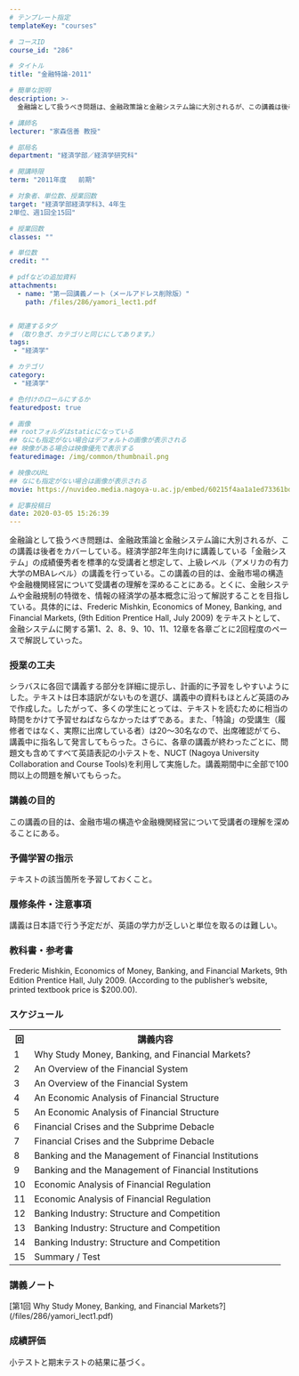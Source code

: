 ```yaml
---
# テンプレート指定
templateKey: "courses"

# コースID
course_id: "286"

# タイトル
title: "金融特論-2011"

# 簡単な説明
description: >-
  金融論として扱うべき問題は、金融政策論と金融システム論に大別されるが、この講義は後者をカバーしている。経済学部2年生向けに講義している「金融システム」の成績優秀者を標準的な受講者と想定して、上級レベル...

# 講師名
lecturer: "家森信善 教授"

# 部局名
department: "経済学部／経済学研究科"

# 開講時限
term: "2011年度	前期"

# 対象者、単位数、授業回数
target: "経済学部経済学科3、4年生
2単位、週1回全15回"

# 授業回数
classes: ""

# 単位数
credit: ""

# pdfなどの追加資料
attachments: 
  - name: "第一回講義ノート（メールアドレス削除版）" 
    path: /files/286/yamori_lect1.pdf


# 関連するタグ
# （取り急ぎ、カテゴリと同じにしてあります。）
tags:
 - "経済学"

# カテゴリ
category:
 - "経済学"

# 色付けのロールにするか
featuredpost: true

# 画像
## rootフォルダはstaticになっている
## なにも指定がない場合はデフォルトの画像が表示される
## 映像がある場合は映像優先で表示する
featuredimage: /img/common/thumbnail.png

# 映像のURL
## なにも指定がない場合は画像が表示される
movie: https://nuvideo.media.nagoya-u.ac.jp/embed/60215f4aa1a1ed73361bd939485171ed58b094a9

# 記事投稿日
date: 2020-03-05 15:26:39
---
```



金融論として扱うべき問題は、金融政策論と金融システム論に大別されるが、この講義は後者をカバーしている。経済学部2年生向けに講義している「金融システム」の成績優秀者を標準的な受講者と想定して、上級レベル（アメリカの有力大学のMBAレベル）の講義を行っている。この講義の目的は、金融市場の構造や金融機関経営について受講者の理解を深めることにある。とくに、金融システムや金融規制の特徴を、情報の経済学の基本概念に沿って解説することを目指している。具体的には、Frederic Mishkin, Economics of Money, Banking, and Financial Markets, (9th Edition Prentice Hall, July 2009) をテキストとして、金融システムに関する第1、2、8、9、10、11、12章を各章ごとに2回程度のペースで解説していった。


### 授業の工夫

シラバスに各回で講義する部分を詳細に提示し、計画的に予習をしやすいようにした。テキストは日本語訳がないものを選び、講義中の資料もほとんど英語のみで作成した。したがって、多くの学生にとっては、テキストを読むために相当の時間をかけて予習せねばならなかったはずである。また、「特論」の受講生（履修者ではなく、実際に出席している者）は20〜30名なので、出席確認がてら、講義中に指名して発言してもらった。さらに、各章の講義が終わったごとに、問題文も含めてすべて英語表記の小テストを、NUCT (Nagoya University Collaboration and Course Tools)を利用して実施した。講義期間中に全部で100問以上の問題を解いてもらった。





### 講義の目的

この講義の目的は、金融市場の構造や金融機関経営について受講者の理解を深めることにある。

### 予備学習の指示

テキストの該当箇所を予習しておくこと。

### 履修条件・注意事項

講義は日本語で行う予定だが、英語の学力が乏しいと単位を取るのは難しい。

### 教科書・参考書

Frederic Mishkin, Economics of Money, Banking, and Financial Markets, 9th Edition Prentice Hall, July 2009. (According to the publisher’s website, printed textbook price is $200.00).


<h3>スケジュール</h3>
<table class="basic" width="455">
<tr>
<th width="20" class="center">回</th>
<th width="435" class="center">講義内容</th>
</tr>

<tr>
<td width="20" class="center">1</td>
<td width="435">Why Study Money, Banking, and Financial Markets?</td>
</tr>

<tr>
<td width="20" class="center">2</td>
<td width="435">An Overview of the Financial System</td>
</tr>

<tr>
<td width="20" class="center">3</td>
<td width="435">An Overview of the Financial System</td>
</tr>

<tr>
<td width="20" class="center">4</td>
<td width="435">An Economic Analysis of Financial Structure</td>
</tr>

<tr>
<td width="20" class="center">5</td>
<td width="435">An Economic Analysis of Financial Structure</td>
</tr>

<tr>
<td width="20" class="center">6</td>
<td width="435">Financial Crises and the Subprime Debacle</td>
</tr>

<tr>
<td width="20" class="center">7</td>
<td width="435">Financial Crises and the Subprime Debacle</td>
</tr>

<tr>
<td width="20" class="center">8</td>
<td width="435">Banking and the Management of Financial Institutions</td>
</tr>

<tr>
<td width="20" class="center">9</td>
<td width="435">Banking and the Management of Financial Institutions</td>
</tr>

<tr>
<td width="20" class="center">10</td>
<td width="435">Economic Analysis of Financial Regulation</td>
</tr>

<tr>
<td width="20" class="center">11</td>
<td width="435">Economic Analysis of Financial Regulation</td>
</tr>

<tr>
<td width="20" class="center">12</td>
<td width="435">Banking Industry: Structure and Competition</td>
</tr>

<tr>
<td width="20" class="center">13</td>
<td width="435">Banking Industry: Structure and Competition</td>
</tr>

<tr>
<td width="20" class="center">14</td>
<td width="435">Banking Industry: Structure and Competition</td>
</tr>

<tr>
<td width="20" class="center">15</td>
<td width="435">Summary / Test</td>
</tr>

</table>


<h3>講義ノート</h3>
<p>
[第1回 Why Study Money, Banking, and Financial Markets?](/files/286/yamori_lect1.pdf) 
</p>





<h3>成績評価</h3>
<p>小テストと期末テストの結果に基づく。</p>


